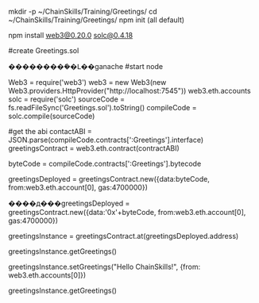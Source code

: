﻿mkdir -p ~/ChainSkills/Training/Greetings/
cd ~/ChainSkills/Training/Greetings/
npm init   (all default)

npm install web3@0.20.0 solc@0.4.18

#create Greetings.sol



���������ܺ�Լ��ganache
#start node

Web3 = require('web3')
web3 = new Web3(new Web3.providers.HttpProvider("http://localhost:7545"))
web3.eth.accounts
solc = require('solc')
sourceCode = fs.readFileSync('Greetings.sol').toString()
compileCode = solc.compile(sourceCode)

#get the abi
contactABI = JSON.parse(compileCode.contracts[':Greetings'].interface)
greetingsContract = web3.eth.contract(contractABI)

byteCode = compileCode.contracts[':Greetings'].bytecode

greetingsDeployed = greetingsContract.new({data:byteCode, from:web3.eth.account[0], gas:4700000})

����д���greetingsDeployed = greetingsContract.new({data:'0x'+byteCode, from:web3.eth.account[0], gas:4700000})

greetingsInstance = greetingsContract.at(greetingsDeployed.address)

greetingsInstance.getGreetings()

greetingsInstance.setGreetings("Hello ChainSkills!", {from: web3.eth.accounts[0]})

greetingsInstance.getGreetings()
